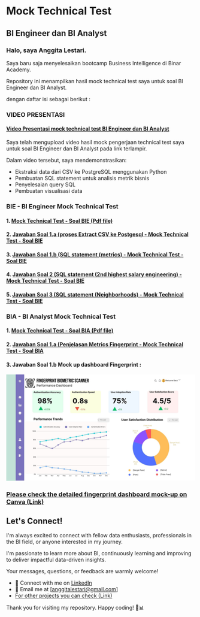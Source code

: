 # Mock Technical Test 
## BI Engineer dan BI Analyst

### Halo, saya Anggita Lestari. 
Saya baru saja menyelesaikan bootcamp Business Intelligence di Binar Academy. 

Repository ini menampilkan hasil mock technical test saya untuk soal BI Engineer dan BI Analyst.

dengan daftar isi sebagai berikut : 

### VIDEO PRESENTASI 

#### [Video Presentasi mock technical test BI Engineer dan BI Analyst](https://www.loom.com/share/68bc14255e184268b8dd31bc114d2c02?sid=7d5384b9-d50d-4654-b69f-af9c81303c94)

Saya telah mengupload video hasil mock pengerjaan technical test saya untuk soal BI Engineer dan BI Analyst pada link terlampir.

Dalam video tersebut, saya mendemonstrasikan:

* Ekstraksi data dari CSV ke PostgreSQL menggunakan Python
* Pembuatan SQL statement untuk analisis metrik bisnis
* Penyelesaian query SQL
* Pembuatan visualisasi data

### BIE - BI Engineer Mock Technical Test
#### 1. [Mock Technical Test - Soal BIE (Pdf file)](https://github.com/AnggitaLestari/Mocktest-BIA-BIE/blob/main/BIE%20Mock%20Technical%20Test%20.pdf)
#### 2. [Jawaban Soal 1.a (proses Extract CSV ke Postgesql - Mock Technical Test - Soal BIE](https://github.com/AnggitaLestari/Mocktest-BIA-BIE/blob/main/BIE%20-%20BIA%20SQL%20Test%20%231.ipynb)
#### 3. [Jawaban Soal 1.b (SQL statement (metrics) - Mock Technical Test - Soal BIE](https://github.com/AnggitaLestari/Mocktest-BIA-BIE/blob/main/Query%20Metrics%20Superstore%20Test%201.sql)
#### 4. [Jawaban Soal 2 (SQL statement (2nd highest salary engineering) - Mock Technical Test - Soal BIE](https://github.com/AnggitaLestari/Mocktest-BIA-BIE/blob/main/BIE%20SQL%20Test%20%232.ipynb)
#### 5. [Jawaban Soal 3 (SQL statement (Neighborhoods) - Mock Technical Test - Soal BIE](https://github.com/AnggitaLestari/Mocktest-BIA-BIE/blob/main/BIE%20SQL%20Test%20%233.ipynb)

### BIA - BI Analyst Mock Technical Test
#### 1. [Mock Technical Test - Soal BIA (Pdf file)](https://github.com/AnggitaLestari/Mocktest-BIA-BIE/blob/main/BIA%20Mock%20Technical%20Test.pdf)
#### 2. [Jawaban Soal 1.a (Penjelasan Metrics Fingerprint - Mock Technical Test - Soal BIA](https://github.com/AnggitaLestari/Mocktest-BIA-BIE/blob/main/Jawaban%20BIA%20Mock%20Technical%20Test%20soal%201.pdf)
#### 3. Jawaban Soal 1.b Mock up dashboard Fingerprint : 
![alt text](https://github.com/AnggitaLestari/Mocktest-BIA-BIE/blob/main/Mockup%20dasboard%20FingerPrint%20-%20BIA%20-%20Test%201.jpg?raw=true)

### [Please check the detailed fingerprint dashboard mock-up on Canva (Link)](https://www.canva.com/design/DAGHsXRU0NY/aUzqUhQ_7NBIL1pW2kfyfw/view?utm_content=DAGHsXRU0NY&utm_campaign=designshare&utm_medium=link&utm_source=editor)

## Let's Connect!

I'm always excited to connect with fellow data enthusiasts, professionals in the BI field, or anyone interested in my journey. 

I'm passionate to learn more about BI, continuously learning and improving to deliver impactful data-driven insights. 

Your messages, questions, or feedback are warmly welcome!

* 💼 Connect with me on [LinkedIn](www.linkedin.com/in/4nggitalestari)
* 📧 Email me at [anggitalestari@gmail.com]
* [For other projects you can check (Link)](https://github.com/AnggitaLestari/End-to-end-pipeline-and-visualization-for-bikeshare)

Thank you for visiting my repository. Happy coding! 🚀📊

